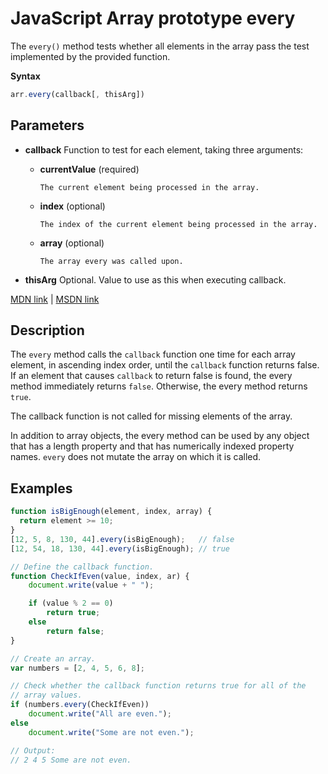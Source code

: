 # JavaScript Array prototype every

The `every()` method tests whether all elements in the array pass the test implemented by the provided function.

**Syntax**

```javascript
arr.every(callback[, thisArg])
```

## Parameters

- **callback** Function to test for each element, taking three arguments:

  - **currentValue** (required)

    ```
    The current element being processed in the array.
    ```

  - **index** (optional)

    ```
    The index of the current element being processed in the array.
    ```

  - **array** (optional)

    ```
    The array every was called upon.
    ```

- **thisArg** Optional. Value to use as this when executing callback.

[MDN link](https://developer.mozilla.org/en-US/docs/Web/JavaScript/Reference/Global_Objects/Array/every) | [MSDN link](https://msdn.microsoft.com/en-us/LIBRary/ff679981%28v=vs.94%29.aspx)

## Description

The `every` method calls the `callback` function one time for each array element, in ascending index order, until the `callback` function returns false. If an element that causes `callback` to return false is found, the every method immediately returns `false`. Otherwise, the every method returns `true`.

The callback function is not called for missing elements of the array.

In addition to array objects, the every method can be used by any object that has a length property and that has numerically indexed property names. `every` does not mutate the array on which it is called.

## Examples

```javascript
function isBigEnough(element, index, array) {
  return element >= 10;
}
[12, 5, 8, 130, 44].every(isBigEnough);   // false
[12, 54, 18, 130, 44].every(isBigEnough); // true
```

```javascript
// Define the callback function.
function CheckIfEven(value, index, ar) {
    document.write(value + " ");

    if (value % 2 == 0)
        return true;
    else
        return false;
}

// Create an array.
var numbers = [2, 4, 5, 6, 8];

// Check whether the callback function returns true for all of the
// array values.
if (numbers.every(CheckIfEven))
    document.write("All are even.");
else
    document.write("Some are not even.");

// Output:
// 2 4 5 Some are not even.
```
